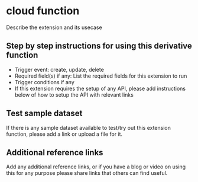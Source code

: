 # <Extension name> cloud function

Describe the extension and its usecase

## Step by step instructions for using this derivative function

- Trigger event: create, update, delete
- Required field(s) if any: List the required fields for this extension to run
- Trigger conditions if any
- If this extension requires the setup of any API, please add instructions below of how to setup the API with relevant links

## Test sample dataset
If there is any sample dataset available to test/try out this extension function, please add a link or upload a file for it.

## Additional reference links

Add any additional reference links, or if you have a blog or video on using this for any purpose please share links that others can find useful.